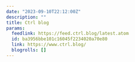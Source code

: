 ```yaml
---
date: "2023-09-10T22:12:00Z"
description: ""
title: Ctrl blog
params:
  feedlink: https://feed.ctrl.blog/latest.atom
  id: ba3956bbe101c16045f2234020a70e80
  link: https://www.ctrl.blog/
  blogrolls: []
---
```

